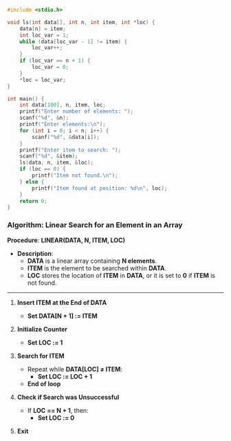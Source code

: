 ```c
#include <stdio.h>

void ls(int data[], int n, int item, int *loc) {
    data[n] = item;
    int loc_var = 1;
    while (data[loc_var - 1] != item) {
        loc_var++;
    }
    if (loc_var == n + 1) {
        loc_var = 0;
    }
    *loc = loc_var;
}

int main() {
    int data[100], n, item, loc;
    printf("Enter number of elements: ");
    scanf("%d", &n);
    printf("Enter elements:\n");
    for (int i = 0; i < n; i++) {
        scanf("%d", &data[i]);
    }
    printf("Enter item to search: ");
    scanf("%d", &item);
    ls(data, n, item, &loc);
    if (loc == 0) {
        printf("Item not found.\n");
    } else {
        printf("Item found at position: %d\n", loc);
    }
    return 0;
}

```
### Algorithm: Linear Search for an Element in an Array  
**Procedure**: **LINEAR(DATA, N, ITEM, LOC)**  
- **Description**:
  - **DATA** is a linear array containing **N elements**.
  - **ITEM** is the element to be searched within **DATA**.
  - **LOC** stores the location of **ITEM** in **DATA**, or it is set to **0** if **ITEM** is not found.

---

1. **Insert ITEM at the End of DATA**  
   - **Set DATA[N + 1] := ITEM**

2. **Initialize Counter**  
   - **Set LOC := 1**

3. **Search for ITEM**  
   - Repeat while **DATA[LOC] ≠ ITEM**:
     - **Set LOC := LOC + 1**
   - **End of loop**

4. **Check if Search was Unsuccessful**  
   - If **LOC == N + 1**, then:
     - **Set LOC := 0**

5. **Exit**